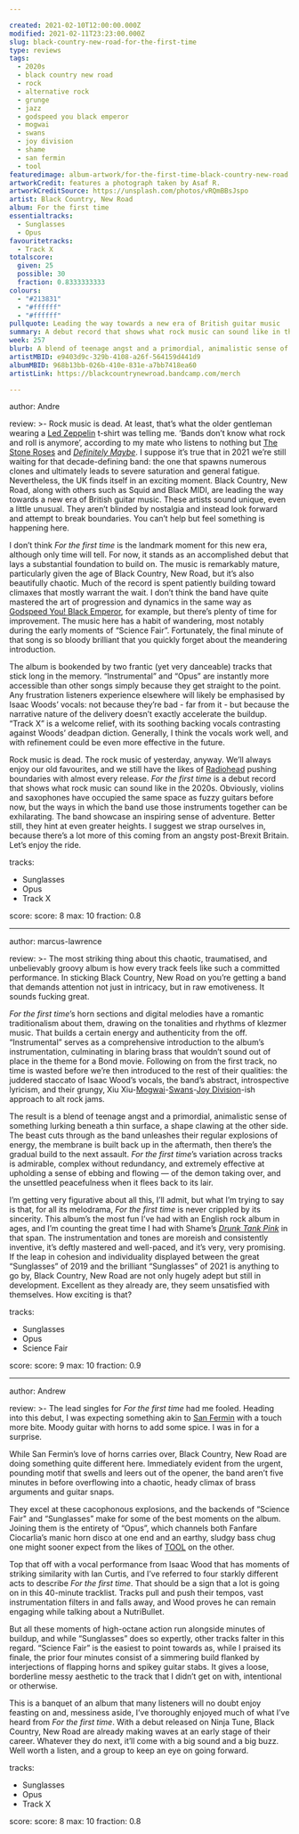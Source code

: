 ```yaml
---

created: 2021-02-10T12:00:00.000Z
modified: 2021-02-11T23:23:00.000Z
slug: black-country-new-road-for-the-first-time
type: reviews
tags:
  - 2020s
  - black country new road
  - rock
  - alternative rock
  - grunge
  - jazz
  - godspeed you black emperor
  - mogwai
  - swans
  - joy division
  - shame
  - san fermin
  - tool
featuredimage: album-artwork/for-the-first-time-black-country-new-road.jpg
artworkCredit: features a photograph taken by Asaf R.
artworkCreditSource: https://unsplash.com/photos/vRQmBBsJspo
artist: Black Country, New Road
album: For the first time
essentialtracks:
  - Sunglasses
  - Opus
favouritetracks:
  - Track X
totalscore:
  given: 25
  possible: 30
  fraction: 0.8333333333
colours:
  - "#213831"
  - "#ffffff"
  - "#ffffff"
pullquote: Leading the way towards a new era of British guitar music
summary: A debut record that shows what rock music can sound like in the 2020s. Obviously, violins and saxophones have occupied the same space as fuzzy guitars before now, but the ways in which the band use those instruments together can be exhilarating.
week: 257
blurb: A blend of teenage angst and a primordial, animalistic sense of something lurking beneath a thin surface, a beastly shape clawing at the other side.
artistMBID: e9403d9c-329b-4108-a26f-564159d441d9
albumMBID: 968b13bb-026b-410e-831e-a7bb7418ea60
artistLink: https://blackcountrynewroad.bandcamp.com/merch

---
```


author: Andre

review: >-
  Rock music is dead. At least, that’s what the older gentleman wearing a [Led Zeppelin](/reviews/led-zeppelin-led-zeppelin/) t-shirt was telling me. ‘Bands don’t know what rock and roll is anymore’, according to my mate who listens to nothing but [The Stone Roses](/reviews/the-stone-roses-the-stone-roses/) and [*Definitely Maybe*](/reviews/oasis-definitely-maybe/). I suppose it’s true that in 2021 we’re still waiting for that decade-defining band: the one that spawns numerous clones and ultimately leads to severe saturation and general fatigue. Nevertheless, the UK finds itself in an exciting moment. Black Country, New Road, along with others such as Squid and Black MIDI, are leading the way towards a new era of British guitar music. These artists sound unique, even a little unusual. They aren’t blinded by nostalgia and instead look forward and attempt to break boundaries. You can’t help but feel something is happening here.

  I don’t think _For the first time_ is the landmark moment for this new era, although only time will tell. For now, it stands as an accomplished debut that lays a substantial foundation to build on. The music is remarkably mature, particularly given the age of Black Country, New Road, but it’s also beautifully chaotic. Much of the record is spent patiently building toward climaxes that mostly warrant the wait. I don’t think the band have quite mastered the art of progression and dynamics in the same way as [Godspeed You! Black Emperor](/reviews/godspeed-you-black-emperor-f-sharp-a-sharp-infinity/), for example, but there’s plenty of time for improvement. The music here has a habit of wandering, most notably during the early moments of “Science Fair”. Fortunately, the final minute of that song is so bloody brilliant that you quickly forget about the meandering introduction.

  The album is bookended by two frantic (yet very danceable) tracks that stick long in the memory. “Instrumental” and “Opus” are instantly more accessible than other songs simply because they get straight to the point. Any frustration listeners experience elsewhere will likely be emphasised by Isaac Woods’ vocals: not because they’re bad - far from it - but because the narrative nature of the delivery doesn’t exactly accelerate the buildup. “Track X” is a welcome relief, with its soothing backing vocals contrasting against Woods’ deadpan diction. Generally, I think the vocals work well, and with refinement could be even more effective in the future.

  Rock music is dead. The rock music of yesterday, anyway. We’ll always enjoy our old favourites, and we still have the likes of [Radiohead](/reviews/radiohead-ok-computer/) pushing boundaries with almost every release. _For the first time_ is a debut record that shows what rock music can sound like in the 2020s. Obviously, violins and saxophones have occupied the same space as fuzzy guitars before now, but the ways in which the band use those instruments together can be exhilarating. The band showcase an inspiring sense of adventure. Better still, they hint at even greater heights. I suggest we strap ourselves in, because there’s a lot more of this coming from an angsty post-Brexit Britain. Let’s enjoy the ride.

tracks:
  - Sunglasses
  - Opus
  - Track X

score:
  score: 8
  max: 10
  fraction: 0.8

---

author: marcus-lawrence

review: >-
  The most striking thing about this chaotic, traumatised, and unbelievably groovy album is how every track feels like such a committed performance. In sticking Black Country, New Road on you’re getting a band that demands attention not just in intricacy, but in raw emotiveness. It sounds fucking great.

  _For the first time_’s horn sections and digital melodies have a romantic traditionalism about them, drawing on the tonalities and rhythms of klezmer music. That builds a certain energy and authenticity from the off. “Instrumental” serves as a comprehensive introduction to the album’s instrumentation, culminating in blaring brass that wouldn’t sound out of place in the theme for a Bond movie. Following on from the first track, no time is wasted before we’re then introduced to the rest of their qualities: the juddered staccato of Isaac Wood’s vocals, the band’s abstract, introspective lyricism, and their grungy, Xiu Xiu-[Mogwai](/reviews/mogwai-every-countrys-sun/)-[Swans](/reviews/swans-the-glowing-man/)-[Joy Division](/reviews/joy-division-unknown-pleasures/)-ish approach to alt rock jams.

  The result is a blend of teenage angst and a primordial, animalistic sense of something lurking beneath a thin surface, a shape clawing at the other side. The beast cuts through as the band unleashes their regular explosions of energy, the membrane is built back up in the aftermath, then there’s the gradual build to the next assault. _For the first time_’s variation across tracks is admirable, complex without redundancy, and extremely effective at upholding a sense of ebbing and flowing — of the demon taking over, and the unsettled peacefulness when it flees back to its lair.

  I’m getting very figurative about all this, I’ll admit, but what I’m trying to say is that, for all its melodrama, _For the first time_ is never crippled by its sincerity. This album’s the most fun I’ve had with an English rock album in ages, and I’m counting the great time I had with Shame’s [*Drunk Tank Pink*](/listening-parties/shame-drunk-tank-pink/) in that span. The instrumentation and tones are moreish and consistently inventive, it’s deftly mastered and well-paced, and it’s very, very promising. If the leap in cohesion and individuality displayed between the great “Sunglasses” of 2019 and the brilliant “Sunglasses” of 2021 is anything to go by, Black Country, New Road are not only hugely adept but still in development. Excellent as they already are, they seem unsatisfied with themselves. How exciting is that?

tracks:
  - Sunglasses
  - Opus
  - Science Fair

score:
  score: 9
  max: 10
  fraction: 0.9

---

author: Andrew

review: >-
  The lead singles for _For the first time_ had me fooled. Heading into this debut, I was expecting something akin to [San Fermin](/reviews/san-fermin-jackrabbit/) with a touch more bite. Moody guitar with horns to add some spice. I was in for a surprise.

  While San Fermin’s love of horns carries over, Black Country, New Road are doing something quite different here. Immediately evident from the urgent, pounding motif that swells and leers out of the opener, the band aren’t five minutes in before overflowing into a chaotic, heady climax of brass arguments and guitar snaps.

  They excel at these cacophonous explosions, and the backends of “Science Fair" and “Sunglasses” make for some of the best moments on the album. Joining them is the entirety of “Opus”, which channels both Fanfare Ciocarlia’s manic horn disco at one end and an earthy, sludgy bass chug one might sooner expect from the likes of [TOOL](/reviews/tool-fear-inoculum/) on the other.

  Top that off with a vocal performance from Isaac Wood that has moments of striking similarity with Ian Curtis, and I’ve referred to four starkly different acts to describe _For the first time_. That should be a sign that a lot is going on in this 40-minute tracklist. Tracks pull and push their tempos, vast instrumentation filters in and falls away, and Wood proves he can remain engaging while talking about a NutriBullet.

  But all these moments of high-octane action run alongside minutes of buildup, and while “Sunglasses” does so expertly, other tracks falter in this regard. “Science Fair” is the easiest to point towards as, while I praised its finale, the prior four minutes consist of a simmering build flanked by interjections of flapping horns and spikey guitar stabs. It gives a loose, borderline messy aesthetic to the track that I didn’t get on with, intentional or otherwise.

  This is a banquet of an album that many listeners will no doubt enjoy feasting on and, messiness aside, I’ve thoroughly enjoyed much of what I’ve heard from _For the first time_. With a debut released on Ninja Tune, Black Country, New Road are already making waves at an early stage of their career. Whatever they do next, it’ll come with a big sound and a big buzz. Well worth a listen, and a group to keep an eye on going forward.

tracks:
  - Sunglasses
  - Opus
  - Track X

score:
  score: 8
  max: 10
  fraction: 0.8
